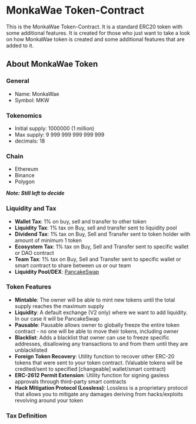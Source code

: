 # MonkaWae Token-Contract

This is the MonkaWae Token-Contract. It is a standard ERC20 token with some additional features. It is created for those who just want to take a look on how MonkaWae token is created and some additional features that are added to it.

## About MonkaWae Token

### General

- Name: MonkaWae
- Symbol: MKW

### Tokenomics

- Initial supply: 1000000 (1 million)
- Max supply: 9 999 999 999 999 999
- decimals: 18

### Chain

- Ethereum
- Binance
- Polygon

***Note: Still left to decide***

### Liquidity and Tax

- **Wallet Tax**: 1% on buy, sell and transfer to other token
- **Liquidity Tax**: 1% tax on Buy, sell and transfer sent to liquidity pool
- **Dividend Tax**: 1% tax on Buy, Sell and Transfer sent to token holder with amount of minimum 1 token
- **Ecosystem Tax**: 1% tax on Buy, Sell and Transfer sent to specific wallet or DAO contract
- **Team Tax**: 1% tax on Buy, Sell and Transfer sent to specific wallet or smart contract to share between us or our team
- **Liquidity Pool/DEX**: [PancakeSwap](https://pancakeswap.finance/)

### Token Features

- **Mintable**: The owner will be able to mint new tokens until the total supply reaches the maximum supply
- **Liquidity**: A default exchange (V2 only) where we want to add liquidity. In our case it will be PancakeSwap
- **Pausable**: Pausable allows owner to globally freeze the entire token contract - no one will be able to move their tokens, including owner
- **Blacklist**: Adds a blacklist that owner can use to freeze specific addresses, disallowing any transactions to and from them until they are unblacklisted
- **Foreign Token Recovery**: Utility function to recover other ERC-20 tokens that were sent to your token contract. (Valuable tokens will be credited/sent to specified [changeable] wallet/smart contract)
- **ERC-2612 Permit Extension**: Utility function for signing gasless approvals through third-party smart contracts
- **Hack Mitigation Protocol (Lossless)**: Lossless is a proprietary protocol that allows you to mitigate any damages deriving from hacks/exploits revolving around your token

### Tax Definition
